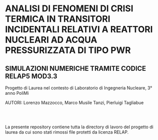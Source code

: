 # ANALISI DI FENOMENI DI CRISI TERMICA IN TRANSITORI INCIDENTALI RELATIVI A REATTORI NUCLEARI AD ACQUA PRESSURIZZATA DI TIPO PWR 
## SIMULAZIONI NUMERICHE TRAMITE CODICE RELAP5 MOD3.3
Progetto di Laurea nel contesto di Laboratorio di Ingegneria Nucleare, 3° anno PoliMi

AUTORI: Lorenzo Mazzocco, Marco Musile Tanzi, Pierluigi Tagliabue


<br>
<br>

La presente repository contiene tutta la directory di lavoro del progetto di laurea da cui sono stati rimossi file protetti da licenza RELAP.




